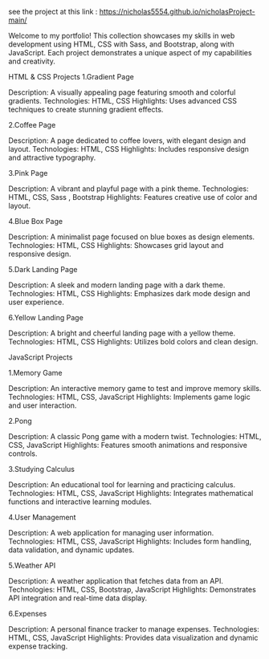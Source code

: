 
see the project at this link : https://nicholas5554.github.io/nicholasProject-main/

Welcome to my portfolio! This collection showcases my skills in web development using HTML, CSS with Sass, and Bootstrap, along with JavaScript. Each project demonstrates a unique aspect of my capabilities and creativity.

HTML & CSS Projects
1.Gradient Page

Description: A visually appealing page featuring smooth and colorful gradients.
Technologies: HTML, CSS
Highlights: Uses advanced CSS techniques to create stunning gradient effects.

2.Coffee Page

Description: A page dedicated to coffee lovers, with elegant design and layout.
Technologies: HTML, CSS
Highlights: Includes responsive design and attractive typography.

3.Pink Page

Description: A vibrant and playful page with a pink theme.
Technologies: HTML, CSS, Sass , Bootstrap
Highlights: Features creative use of color and layout.

4.Blue Box Page

Description: A minimalist page focused on blue boxes as design elements.
Technologies: HTML, CSS
Highlights: Showcases grid layout and responsive design.

5.Dark Landing Page

Description: A sleek and modern landing page with a dark theme.
Technologies: HTML, CSS
Highlights: Emphasizes dark mode design and user experience.

6.Yellow Landing Page

Description: A bright and cheerful landing page with a yellow theme.
Technologies: HTML, CSS
Highlights: Utilizes bold colors and clean design.


JavaScript Projects

1.Memory Game

Description: An interactive memory game to test and improve memory skills.
Technologies: HTML, CSS, JavaScript
Highlights: Implements game logic and user interaction.

2.Pong

Description: A classic Pong game with a modern twist.
Technologies: HTML, CSS, JavaScript
Highlights: Features smooth animations and responsive controls.

3.Studying Calculus

Description: An educational tool for learning and practicing calculus.
Technologies: HTML, CSS, JavaScript
Highlights: Integrates mathematical functions and interactive learning modules.

4.User Management

Description: A web application for managing user information.
Technologies: HTML, CSS, JavaScript
Highlights: Includes form handling, data validation, and dynamic updates.

5.Weather API

Description: A weather application that fetches data from an API.
Technologies: HTML, CSS, Bootstrap, JavaScript
Highlights: Demonstrates API integration and real-time data display.

6.Expenses

Description: A personal finance tracker to manage expenses.
Technologies: HTML, CSS, JavaScript
Highlights: Provides data visualization and dynamic expense tracking.
